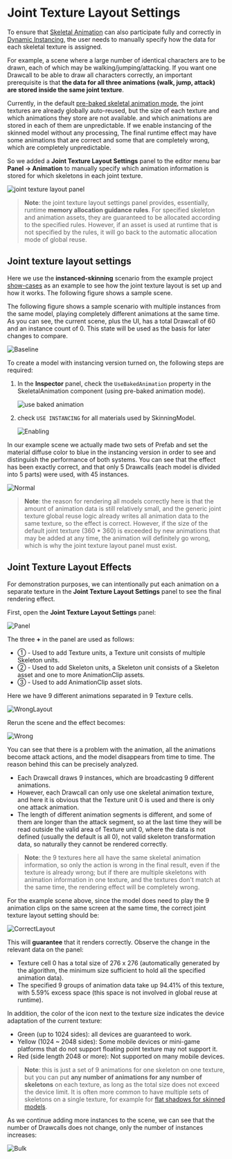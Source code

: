 # Joint Texture Layout Settings

To ensure that [Skeletal Animation](./skeletal-animation.md) can also participate fully and correctly in [Dynamic Instancing](../engine/renderable/model-component.md#instancing-%E5%90%88%E6%89%B9), the user needs to manually specify how the data for each skeletal texture is assigned.

For example, a scene where a large number of identical characters are to be drawn, each of which may be walking/jumping/attacking. If you want one Drawcall to be able to draw all characters correctly, an important prerequisite is that **the data for all three animations (walk, jump, attack) are stored inside the same joint texture**.

Currently, in the default [pre-baked skeletal animation mode](./skeletal-animation.md#pre-baked-Skeletal-Animation-System), the joint textures are already globally auto-reused, but the size of each texture and which animations they store are not available. and which animations are stored in each of them are unpredictable. If we enable instancing of the skinned model without any processing, The final runtime effect may have some animations that are correct and some that are completely wrong, which are completely unpredictable.

So we added a **Joint Texture Layout Settings** panel to the editor menu bar **Panel -> Animation** to manually specify which animation information is stored for which skeletons in each joint texture.

![joint texture layout panel](./joint-texture-layout/joint-texture-layout-panel.png)

> **Note**: the joint texture layout settings panel provides, essentially, runtime **memory allocation guidance rules**. For specified skeleton and animation assets, they are guaranteed to be allocated according to the specified rules. However, if an asset is used at runtime that is not specified by the rules, it will go back to the automatic allocation mode of global reuse.

## Joint texture layout settings

Here we use the **instanced-skinning** scenario from the example project [show-cases](https://github.com/cocos-creator/example-3d/tree/v3.0/show-cases/assets/scenes) as an example to see how the joint texture layout is set up and how it works. The following figure shows a sample scene.

The following figure shows a sample scenario with multiple instances from the same model, playing completely different animations at the same time. As you can see, the current scene, plus the UI, has a total Drawcall of 60 and an instance count of 0. This state will be used as the basis for later changes to compare.

![Baseline](./joint-texture-layout/instancing_baseline.gif)

To create a model with instancing version turned on, the following steps are required:

1. In the **Inspector** panel, check the `UseBakedAnimation` property in the SkeletalAnimation component (using pre-baked animation mode).

    ![use baked animation](./joint-texture-layout/use-baked-animation.png)

2. check `USE INSTANCING` for all materials used by SkinningModel.

    ![Enabling](./joint-texture-layout/enabling_instancing.png)

In our example scene we actually made two sets of Prefab and set the material diffuse color to blue in the instancing version in order to see and distinguish the performance of both systems. You can see that the effect has been exactly correct, and that only 5 Drawcalls (each model is divided into 5 parts) were used, with 45 instances.

![Normal](./joint-texture-layout/instancing_normal.gif)

> **Note**: the reason for rendering all models correctly here is that the amount of animation data is still relatively small, and the generic joint texture global reuse logic already writes all animation data to the same texture, so the effect is correct. However, if the size of the default joint texture (360 * 360) is exceeded by new animations that may be added at any time, the animation will definitely go wrong, which is why the joint texture layout panel must exist.

## Joint Texture Layout Effects

For demonstration purposes, we can intentionally put each animation on a separate texture in the **Joint Texture Layout Settings** panel to see the final rendering effect.

First, open the **Joint Texture Layout Settings** panel:

![Panel](./joint-texture-layout/joint_texture_layout_new.png)

The three **+** in the panel are used as follows:

- ① - Used to add Texture units, a Texture unit consists of multiple Skeleton units.
- ② - Used to add Skeleton units, a Skeleton unit consists of a Skeleton asset and one to more AnimationClip assets.
- ③ - Used to add AnimationClip asset slots.

Here we have 9 different animations separated in 9 Texture cells.

![WrongLayout](./joint-texture-layout/joint_texture_layout_wrong.png)

Rerun the scene and the effect becomes:

![Wrong](./joint-texture-layout/instancing_wrong.gif)

You can see that there is a problem with the animation, all the animations become attack actions, and the model disappears from time to time. The reason behind this can be precisely analyzed.

- Each Drawcall draws 9 instances, which are broadcasting 9 different animations.
- However, each Drawcall can only use one skeletal animation texture, and here it is obvious that the Texture unit 0 is used and there is only one attack animation.
- The length of different animation segments is different, and some of them are longer than the attack segment, so at the last time they will be read outside the valid area of Texture unit 0, where the data is not defined (usually the default is all 0), not valid skeleton transformation data, so naturally they cannot be rendered correctly.

> **Note**: the 9 textures here all have the same skeletal animation information, so only the action is wrong in the final result, even if the texture is already wrong; but if there are multiple skeletons with animation information in one texture, and the textures don't match at the same time, the rendering effect will be completely wrong.

For the example scene above, since the model does need to play the 9 animation clips on the same screen at the same time, the correct joint texture layout setting should be:

![CorrectLayout](./joint-texture-layout/joint_texture_layout_correct.png)

This will **guarantee** that it renders correctly. Observe the change in the relevant data on the panel:

- Texture cell 0 has a total size of 276 x 276 (automatically generated by the algorithm, the minimum size sufficient to hold all the specified animation data).
- The specified 9 groups of animation data take up 94.41% of this texture, with 5.59% excess space (this space is not involved in global reuse at runtime).

In addition, the color of the icon next to the texture size indicates the device adaptation of the current texture:

- Green (up to 1024 sides): all devices are guaranteed to work.
- Yellow (1024 ~ 2048 sides): Some mobile devices or mini-game platforms that do not support floating point texture may not support it.
- Red (side length 2048 or more): Not supported on many mobile devices.

> **Note**: this is just a set of 9 animations for one skeleton on one texture, but you can put **any number of animations for any number of skeletons** on each texture, as long as the total size does not exceed the device limit. It is often more common to have multiple sets of skeletons on a single texture, for example for [flat shadows for skinned models](./skeletal-animation.md#about-dynamic-instancing).

As we continue adding more instances to the scene, we can see that the number of Drawcalls does not change, only the number of instances increases:

![Bulk](./joint-texture-layout/instancing_bulk.gif)
